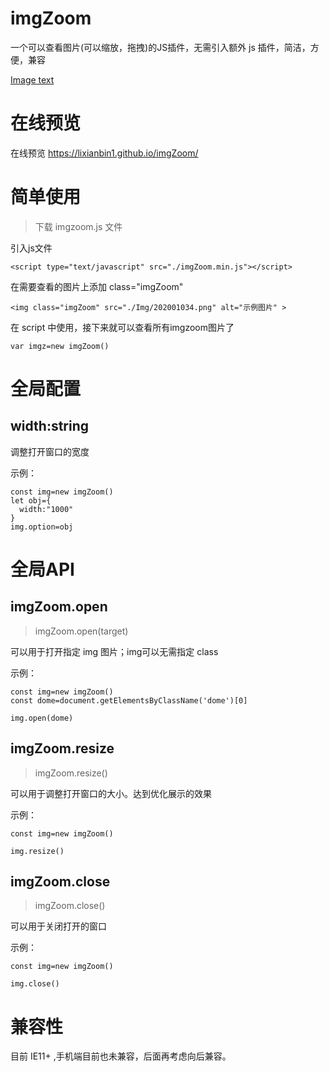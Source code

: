 # imgZoom
一个可以查看图片(可以缩放，拖拽)的JS插件，无需引入额外 js 插件，简洁，方便，兼容

[Image text](./Img/202006011.jpg?imageView/2/w/960/q/540)

# 在线预览

在线预览 https://lixianbin1.github.io/imgZoom/

# 简单使用

>下载 imgzoom.js 文件

引入js文件
```
<script type="text/javascript" src="./imgZoom.min.js"></script>
```

在需要查看的图片上添加 class="imgZoom"
```
<img class="imgZoom" src="./Img/202001034.png" alt="示例图片" >
```

在 script 中使用，接下来就可以查看所有imgzoom图片了
```
var imgz=new imgZoom()
```

# 全局配置

## width:string

调整打开窗口的宽度

示例：
```
const img=new imgZoom()
let obj={
  width:"1000"
}
img.option=obj
```


# 全局API

## imgZoom.open

>imgZoom.open(target)

可以用于打开指定 img 图片；img可以无需指定 class

示例：
```
const img=new imgZoom()
const dome=document.getElementsByClassName('dome')[0]

img.open(dome)
```

## imgZoom.resize

>imgZoom.resize()

可以用于调整打开窗口的大小。达到优化展示的效果

示例：
```
const img=new imgZoom()

img.resize()
```

## imgZoom.close

>imgZoom.close()

可以用于关闭打开的窗口

示例：
```
const img=new imgZoom()

img.close()
```

# 兼容性

目前 IE11+ ,手机端目前也未兼容，后面再考虑向后兼容。